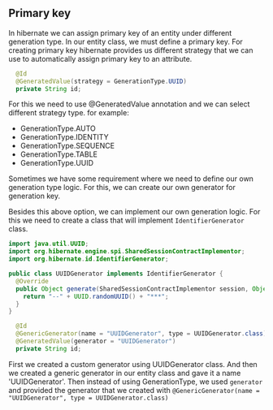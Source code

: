 ## Primary key

In hibernate we can assign primary key of an entity
under different generation type. In our entity class,
we must define a primary key. For creating primary
key hibernate provides us different strategy that we
can use to automatically assign primary key to an
attribute.

```java
  @Id
  @GeneratedValue(strategy = GenerationType.UUID)
  private String id;
```

For this we need to use @GeneratedValue annotation
and we can select different strategy type.
for example:
* GenerationType.AUTO
* GenerationType.IDENTITY
* GenerationType.SEQUENCE
* GenerationType.TABLE
* GenerationType.UUID

Sometimes we have some requirement where we need to
define our own generation type logic. For this, we
can create our own generator for generation key.


Besides this above option, we can implement our own 
generation logic. For this we need to create a class
that will implement `IdentifierGenerator` class.

```java
import java.util.UUID;
import org.hibernate.engine.spi.SharedSessionContractImplementor;
import org.hibernate.id.IdentifierGenerator;

public class UUIDGenerator implements IdentifierGenerator {
  @Override
  public Object generate(SharedSessionContractImplementor session, Object object) {
    return "--" + UUID.randomUUID() + "***";
  }
}
```

```java
  @Id
  @GenericGenerator(name = "UUIDGenerator", type = UUIDGenerator.class)
  @GeneratedValue(generator = "UUIDGenerator")
  private String id;
```
First we created a custom generator using UUIDGenerator
class. And then we created a generic generator in our
entity class and gave it a name 'UUIDGenerator'.
Then instead of using GenerationType, we used `generator`
and provided the generator that we created with
`@GenericGenerator(name = "UUIDGenerator", type = UUIDGenerator.class)`

